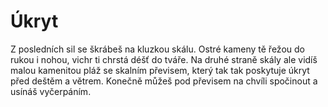 # Úkryt

Z posledních sil se škrábeš na kluzkou skálu. Ostré kameny tě řežou do rukou i nohou, vichr ti chrstá déšť do tváře. Na druhé straně skály ale vidíš malou kamenitou pláž se skalním převisem, který tak tak poskytuje úkryt před deštěm a větrem. Konečně můžeš pod převisem na chvíli spočinout a usínáš vyčerpáním.
